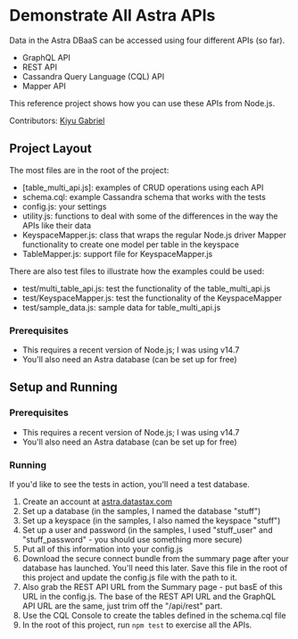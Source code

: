 # Demonstrate All Astra APIs
Data in the Astra DBaaS can be accessed using four different APIs (so far).  
* GraphQL API
* REST API
* Cassandra Query Language (CQL) API
* Mapper API

This reference project shows how you can use these APIs from Node.js.

Contributors: [Kiyu Gabriel](https://github.com/qzg)

## Project Layout
The most files are in the root of the project:
* [table_multi_api.js]: examples of CRUD operations using each API
* schema.cql: example Cassandra schema that works with the tests
* config.js: your settings
* utility.js: functions to deal with some of the differences in the way the APIs like their data
* KeyspaceMapper.js: class that wraps the regular Node.js driver Mapper functionality to create one model per table in the keyspace
* TableMapper.js: support file for KeyspaceMapper.js

There are also test files to illustrate how the examples could be used:
* test/multi_table_api.js: test the functionality of the table_multi_api.js
* test/KeyspaceMapper.js: test the functionality of the KeyspaceMapper
* test/sample_data.js: sample data for table_multi_api.js 

### Prerequisites
* This requires a recent version of Node.js; I was using v14.7
* You'll also need an Astra database (can be set up for free)

## Setup and Running

### Prerequisites
* This requires a recent version of Node.js; I was using v14.7
* You'll also need an Astra database (can be set up for free)

### Running
If you'd like to see the tests in action, you'll need a test database.
1. Create an account at [astra.datastax.com](https://astra.datastax.com)
2. Set up a database (in the samples, I named the database "stuff")
3. Set up a keyspace (in the samples, I also named the keyspace "stuff")
4. Set up a user and password (in the samples, I used "stuff_user" and "stuff_password" - you should use something more secure)
5. Put all of this information into your config.js
6. Download the secure connect bundle from the summary page after your database has launched.  You'll need this later. Save this file in the root of this project and update the config.js file with the path to it.
7. Also grab the REST API URL from the Summary page - put basE of this URL in the config.js.  The base of the REST API URL and the GraphQL API URL are the same, just trim off the "/api/rest" part.  
8. Use the CQL Console to create the tables defined in the schema.cql file
9. In the root of this project, run `npm test` to exercise all the APIs.  


